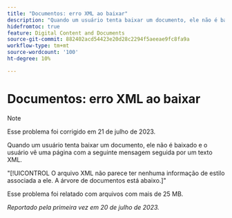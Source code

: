 ```yaml
---
title: "Documentos: erro XML ao baixar"
description: "Quando um usuário tenta baixar um documento, ele não é baixado e o usuário vê uma página com uma mensagem seguida por um texto XML."
hidefromtoc: true
feature: Digital Content and Documents
source-git-commit: 882402acd54423e20d28c2294f5aeeae9fc8fa9a
workflow-type: tm+mt
source-wordcount: '100'
ht-degree: 10%

---
```



# Documentos: erro XML ao baixar

<!--WF, WFP TOCs-->

>[!NOTE]
>
>Esse problema foi corrigido em 21 de julho de 2023.

Quando um usuário tenta baixar um documento, ele não é baixado e o usuário vê uma página com a seguinte mensagem seguida por um texto XML.

&quot;[!UICONTROL O arquivo XML não parece ter nenhuma informação de estilo associada a ele. A árvore de documentos está abaixo.]&quot;

Esse problema foi relatado com arquivos com mais de 25 MB.

_Reportado pela primeira vez em 20 de julho de 2023._

